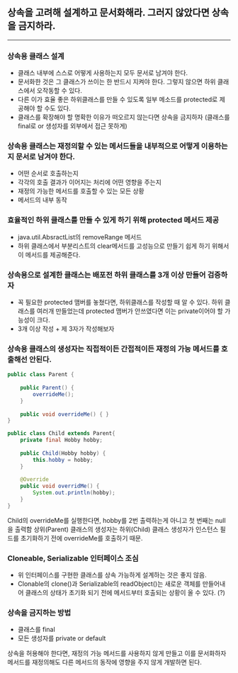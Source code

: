 ## 상속을 고려해 설계하고 문서화해라. 그러지 않았다면 상속을 금지하라.
---
### 상속용 클래스 설계
- 클래스 내부에 스스로 어떻게 사용하는지 모두 문서로 남겨야 한다.
- 문서화한 것은 그 클래스가 쓰이는 한 반드시 지켜야 한다. 그렇지 않으면 하위 클래스에서 오작동할 수 있다.
- 다른 이가 효율 좋은 하위클래스를 만들 수 있도록 일부 메소드를 protected로 제공해야 할 수도 있다.
- 클래스를 확장해야 할 명확한 이유가 떠오르지 않는다면 상속을 금지하자 (클래스를 final로 or 생성자를 외부에서 접근 못하게)

### 상속용 클래스는 재정의할 수 있는 메서드들을 내부적으로 어떻게 이용하는지 문서로 남겨야 한다.
- 어떤 순서로 호출하는지
- 각각의 호출 결과가 이어지는 처리에 어떤 영향을 주는지
- 재정의 가능한 메서드를 호출할 수 있는 모든 상황
- 메서드의 내부 동작

### 효율적인 하위 클래스를 만들 수 있게 하기 위해 protected 메서드 제공
- java.util.AbsractList의 removeRange 메서드
- 하위 클래스에서 부분리스트의 clear메서드를 고성능으로 만들기 쉽게 하기 위해서 이 메서드를 제공해준다.

### 상속용으로 설계한 클래스는 배포전 하위 클래스를 3개 이상 만들어 검증하자
- 꼭 필요한 protected 맴버를 놓쳤다면, 하위클래스를 작성할 때 알 수 있다. 하위 클래스를 여러개 만들었는데 protected 맴버가 안쓰였다면 이는 private이어야 할 가능성이 크다.
- 3개 이상 작성 + 제 3자가 작성해보자

### 상속용 클래스의 생성자는 직접적이든 간접적이든 재정의 가능 메서드를 호출해선 안된다.

```java
public class Parent {
	
    public Parent() {
    	overrideMe();
    }
    
    public void overrideMe() { }
}
```

```java
public class Child extends Parent{
	private final Hobby hobby;
    
    public Child(Hobby hobby) {
    	this.hobby = hobby;
    }
    
    @Override
    public void overridMe() {
    	System.out.println(hobby);
    }
}
```

Child의 overrideMe를 실행한다면, hobby를 2번 출력하는게 아니고 첫 번째는 null을 출력함
상위(Parent) 클래스의 생성자는 하위(Child) 클래스 생성자가 인스턴스 필드를 초기화하기 전에 overrideMe를 호출하기 때문.

### Cloneable, Serializable 인터페이스 조심
- 위 인터페이스를 구현한 클래스를 상속 가능하게 설계하는 것은 좋지 않음.
- Clonable의 clone()과 Serializable의 readObject()는 새로운 객체를 만들어내어 클래스의 상태가 초기화 되기 전에 메서드부터 호출되는 상황이 올 수 있다. (?)

### 상속을 금지하는 방법
- 클래스를 final
- 모든 생성자를 private or default

상속을 허용해야 한다면, 재정의 가능 메서드를 사용하지 않게 만들고 이를 문서화하자
메서드를 재정의해도 다른 메서드의 동작에 영향을 주지 않게 개발하면 된다.